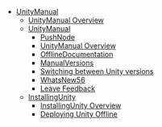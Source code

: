  - [UnityManual]()
	 - [UnityManual Overview](UnityManual.md)
	 - [UnityManual]()
		 - [PushNode](PushNode.md)
		 - [UnityManual Overview](UnityManual_1.md)
		 - [OfflineDocumentation](OfflineDocumentation.md)
		 - [ManualVersions](ManualVersions.md)
		 - [Switching between Unity versions](SwitchingDocumentationVersions.md)
		 - [WhatsNew56](WhatsNew56.md)
		 - [Leave Feedback](LeaveFeedback.md)
	 - [InstallingUnity]()
		 - [InstallingUnity Overview](InstallingUnity.md)
		 - [Deploying Unity Offline](DeployingUnityOffline.md)
